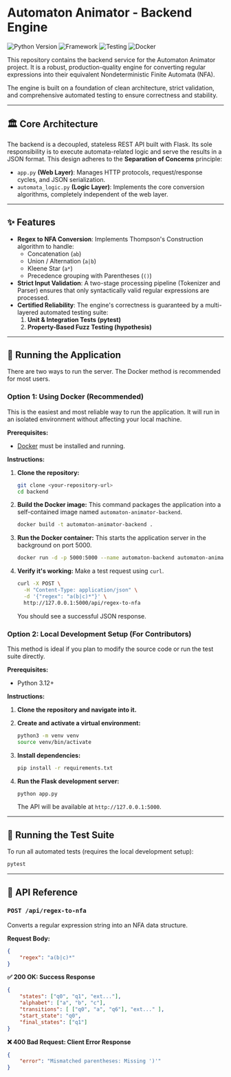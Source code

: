# Automaton Animator - Backend Engine

![Python Version](https://img.shields.io/badge/python-3.12-blue)
![Framework](https://img.shields.io/badge/Flask-2.0-black)
![Testing](https://img.shields.io/badge/tests-passing-brightgreen)
![Docker](https://img.shields.io/badge/Docker-ready-blue?logo=docker)

This repository contains the backend service for the Automaton Animator project. It is a robust, production-quality engine for converting regular expressions into their equivalent Nondeterministic Finite Automata (NFA).

The engine is built on a foundation of clean architecture, strict validation, and comprehensive automated testing to ensure correctness and stability.

---

## 🏛️ Core Architecture

The backend is a decoupled, stateless REST API built with Flask. Its sole responsibility is to execute automata-related logic and serve the results in a JSON format. This design adheres to the **Separation of Concerns** principle:

*   `app.py` **(Web Layer)**: Manages HTTP protocols, request/response cycles, and JSON serialization.
*   `automata_logic.py` **(Logic Layer)**: Implements the core conversion algorithms, completely independent of the web layer.

---

## ✨ Features

*   **Regex to NFA Conversion**: Implements Thompson's Construction algorithm to handle:
    *   Concatenation (`ab`)
    *   Union / Alternation (`a|b`)
    *   Kleene Star (`a*`)
    *   Precedence grouping with Parentheses (`()`)
*   **Strict Input Validation**: A two-stage processing pipeline (Tokenizer and Parser) ensures that only syntactically valid regular expressions are processed.
*   **Certified Reliability**: The engine's correctness is guaranteed by a multi-layered automated testing suite:
    1.  **Unit & Integration Tests (pytest)**
    2.  **Property-Based Fuzz Testing (hypothesis)**

---

## 🚀 Running the Application

There are two ways to run the server. The Docker method is recommended for most users.

### Option 1: Using Docker (Recommended)

This is the easiest and most reliable way to run the application. It will run in an isolated environment without affecting your local machine.

**Prerequisites:**
*   [Docker](https://docs.docker.com/engine/install/) must be installed and running.

**Instructions:**

1.  **Clone the repository:**
    ```bash
    git clone <your-repository-url>
    cd backend
    ```

2.  **Build the Docker image:**
    This command packages the application into a self-contained image named `automaton-animator-backend`.
    ```bash
    docker build -t automaton-animator-backend .
    ```

3.  **Run the Docker container:**
    This starts the application server in the background on port 5000.
    ```bash
    docker run -d -p 5000:5000 --name automaton-backend automaton-animator-backend
    ```

4.  **Verify it's working:**
    Make a test request using `curl`.
    ```bash
    curl -X POST \
      -H "Content-Type: application/json" \
      -d '{"regex": "a(b|c)*"}' \
      http://127.0.0.1:5000/api/regex-to-nfa
    ```
    You should see a successful JSON response.

### Option 2: Local Development Setup (For Contributors)

This method is ideal if you plan to modify the source code or run the test suite directly.

**Prerequisites:**
*   Python 3.12+

**Instructions:**

1.  **Clone the repository and navigate into it.**

2.  **Create and activate a virtual environment:**
    ```bash
    python3 -m venv venv
    source venv/bin/activate
    ```

3.  **Install dependencies:**
    ```bash
    pip install -r requirements.txt
    ```

4.  **Run the Flask development server:**
    ```bash
    python app.py
    ```
    The API will be available at `http://127.0.0.1:5000`.

---

## 🧪 Running the Test Suite

To run all automated tests (requires the local development setup):

```bash
pytest
```

---

## 📜 API Reference

### `POST /api/regex-to-nfa`

Converts a regular expression string into an NFA data structure.

**Request Body:**
```json
{
    "regex": "a(b|c)*"
}
```

**✅ 200 OK: Success Response**
```json
{
    "states": ["q0", "q1", "ext..."],
    "alphabet": ["a", "b", "c"],
    "transitions": [ ["q0", "a", "q6"], "ext..." ],
    "start_state": "q0",
    "final_states": ["q1"]
}
```

**❌ 400 Bad Request: Client Error Response**
```json
{
    "error": "Mismatched parentheses: Missing ')'"
}
```